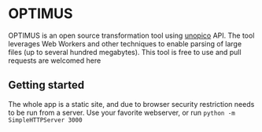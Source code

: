 # OPTIMUS
OPTIMUS is an open source transformation tool using [unopico](https://unopi.co "unopico") API. 
The tool leverages Web Workers and other techniques to enable parsing of large files (up to several hundred megabytes).
This tool is free to use and pull requests are welcomed here

## Getting started
The whole app is a static site, and due to browser security restriction needs to be run from a server. Use your favorite webserver, or run `python -m SimpleHTTPServer 3000`
